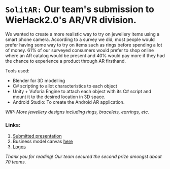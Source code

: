 # **`SolitAR:`** Our team's submission to WieHack2.0's AR/VR division.

We wanted to create a more realistic way to try on jewellery items using a smart phone camera. According to a survey we did, most people would prefer having some way to try on items such as rings before spending a lot of money. 61% of our surveyed consumers would prefer to shop online where an AR catalog would be present and 40% would pay more if they had the chance to experience a product through AR firsthand.

Tools used:
* Blender for 3D modelling
* C# scripting to allot characteristics to each object
* Unity + Vuforia Engine to attach each object with its C# script and mount it to the desired location in 3D space.
* Android Studio: To create the Android AR application.

_WIP: More jewellery designs including rings, bracelets, earrings, etc._

### Links:
1. [Submitted presentation](https://github.com/anushreekhanna/Solitude_wiehack2.0/blob/master/PPT_TeamSolitude.pdf.pdf)
2. Business model canvas [here](https://github.com/anushreekhanna/Solitude_wiehack2.0/blob/master/BusinessModelCanvas_TeamSolitude.pdf)
3. [Logos](https://github.com/anushreekhanna/Solitude_wiehack2.0/blob/master/solitAR%20logo.jpeg)

_Thank you for reading! Our team secured the second prize amongst about 70 teams._

